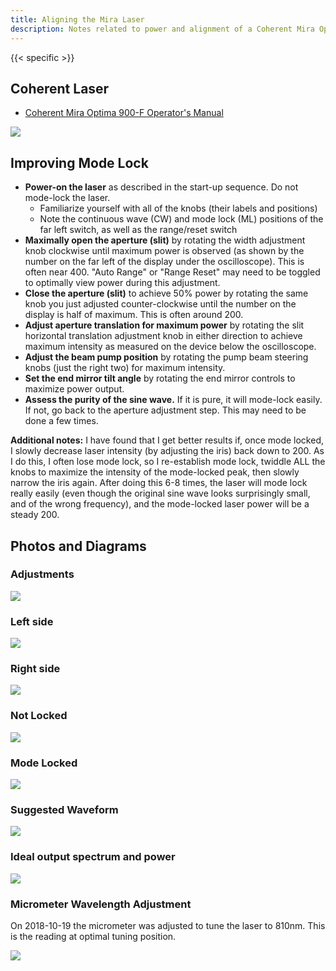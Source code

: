 ```yaml
---
title: Aligning the Mira Laser
description: Notes related to power and alignment of a Coherent Mira Optima 900-F
---
```


{{< specific >}}

## Coherent Laser

* [Coherent Mira Optima 900-F Operator's Manual](https://loci.wisc.edu/sites/default/files/2016-09/Mira%20Optima%20900-F%20Laser%20Operator%27s%20Manual%20%281%29.pdf)

![](laser.jpg)

## Improving Mode Lock

* **Power-on the laser** as described in the start-up sequence. Do not mode-lock the laser.
  * Familiarize yourself with all of the knobs (their labels and positions)
  * Note the continuous wave (CW) and mode lock (ML) positions of the far left switch, as well as the range/reset switch
* **Maximally open the aperture (slit)** by rotating the width adjustment knob clockwise until maximum power is observed (as shown by the number on the far left of the display under the oscilloscope). This is often near 400. "Auto Range" or "Range Reset" may need to be toggled to optimally view power during this adjustment.
* **Close the aperture (slit)** to achieve 50% power by rotating the same knob you just adjusted counter-clockwise until the number on the display is half of maximum. This is often around 200.
* **Adjust aperture translation for maximum power** by rotating the slit horizontal translation adjustment knob in either direction to achieve maximum intensity as measured on the device below the oscilloscope.
* **Adjust the beam pump position** by rotating the pump beam steering knobs (just the right two) for maximum intensity.
* **Set the end mirror tilt angle** by rotating the end mirror controls to maximize power output.
* **Assess the purity of the sine wave.** If it is pure, it will mode-lock easily. If not, go back to the aperture adjustment step. This may need to be done a few times.

**Additional notes:** I have found that I get better results if, once mode locked, I slowly decrease laser intensity (by adjusting the iris) back down to 200. As I do this, I often lose mode lock, so I re-establish mode lock, twiddle ALL the knobs to maximize the intensity of the mode-locked peak, then slowly narrow the iris again. After doing this 6-8 times, the laser will mode lock really easily (even though the original sine wave looks surprisingly small, and of the wrong frequency), and the mode-locked laser power will be a steady 200.

## Photos and Diagrams

### Adjustments

<img src="knobs.png" class="img-fluid">

### Left side
<img src="200px-Laser2.jpg" class="img-fluid d-block mx-auto shadow">

### Right side
<img src="200px-Laser1.jpg" class="img-fluid d-block mx-auto shadow">

### Not Locked
<img src="300px-2p-sine.jpg" class="img-fluid d-block mx-auto shadow">

### Mode Locked
<img src="300px-2p-locked.jpg" class="img-fluid d-block mx-auto shadow">

### Suggested Waveform
<img src="manual-scope.png" class="img-fluid w-50 d-block mx-auto">

### Ideal output spectrum and power
<img src="output.png" class="img-fluid w-50 d-block mx-auto">

### Micrometer Wavelength Adjustment

On 2018-10-19 the micrometer was adjusted to tune the laser to 810nm. This is the reading at optimal tuning position.

<img src="micrometer.jpg" class="img-fluid w-50 d-block mx-auto border shadow">